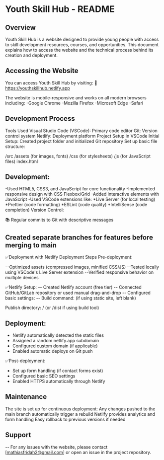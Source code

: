 # Youth Skill Hub - README
## Overview
Youth Skill Hub is a website designed to provide young people with access to skill development resources, courses, and opportunities. This document explains how to access the website and the technical process behind its creation and deployment.

## Accessing the Website
You can access Youth Skill Hub by visiting:
🔗 https://youthskillhub.netlify.app

The website is mobile-responsive and works on all modern browsers including:
-Google Chrome
-Mozilla Firefox
-Microsoft Edge
-Safari

## Development Process
Tools Used
Visual Studio Code (VSCode): Primary code editor
Git: Version control system
Netlify: Deployment platform
Project Setup in VSCode
Initial Setup:
Created project folder and initialized Git repository
Set up basic file structure:

/src
  /assets (for images, fonts)
  /css (for stylesheets)
  /js (for JavaScript files)
index.html

## Development:
-Used HTML5, CSS3, and JavaScript for core functionality
-Implemented responsive design with CSS Flexbox/Grid
-Added interactive elements with JavaScript
-Used VSCode extensions like:
*Live Server (for local testing)
*Prettier (code formatting)
*ESLint (code quality)
*IntelliSense (code completion)
Version Control:

📚 Regular commits to Git with descriptive messages

## Created separate branches for features before merging to main

✅Deployment with Netlify
Deployment Steps
Pre-deployment:

--Optimized assets (compressed images, minified CSS/JS)
--Tested locally using VSCode's Live Server extension
--Verified responsive behavior on multiple devices

✅Netlify Setup:
-- Created Netlify account (free tier)
-- Connected GitHub/GitLab repository or used manual drag-and-drop
-- Configured basic settings:
-- Build command: (if using static site, left blank)

Publish directory: / (or /dist if using build tool)

## Deployment:

- Netlify automatically detected the static files
- Assigned a random netlify.app subdomain
- Configured custom domain (if applicable)
- Enabled automatic deploys on Git push

✅Post-deployment:
- Set up form handling (if contact forms exist)
- Configured basic SEO settings
- Enabled HTTPS automatically through Netlify

## Maintenance
The site is set up for continuous deployment:
Any changes pushed to the main branch automatically trigger a rebuild
Netlify provides analytics and form handling
Easy rollback to previous versions if needed

## Support
-- For any issues with the website, please contact [mathiasfridah2@gmail.com] or open an issue in the project repository.

